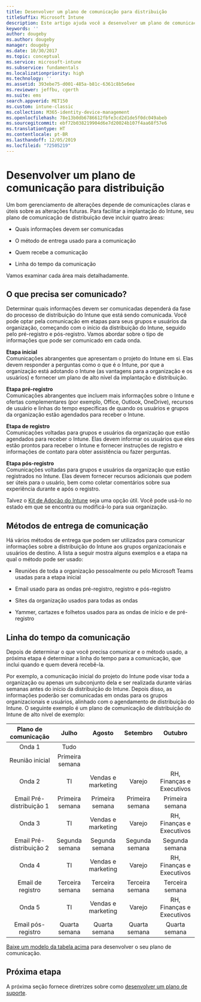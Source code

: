 ```yaml
---
title: Desenvolver um plano de comunicação para distribuição
titleSuffix: Microsoft Intune
description: Este artigo ajuda você a desenvolver um plano de comunicação de distribuição para a implantação do Microsoft Intune.
keywords: ''
author: dougeby
ms.author: dougeby
manager: dougeby
ms.date: 10/30/2017
ms.topic: conceptual
ms.service: microsoft-intune
ms.subservice: fundamentals
ms.localizationpriority: high
ms.technology: ''
ms.assetid: 393ebe75-d001-485a-b81c-6361c8b5e6ee
ms.reviewer: jeffbu, cgerth
ms.suite: ems
search.appverid: MET150
ms.custom: intune-classic
ms.collection: M365-identity-device-management
ms.openlocfilehash: 78e13b0db6786612fbfe3cd2d1de5f0dc049abeb
ms.sourcegitcommit: ebf72b038219904d6e7d20024b107f4aa68f57e6
ms.translationtype: HT
ms.contentlocale: pt-BR
ms.lasthandoff: 12/05/2019
ms.locfileid: "72505219"
---
```

# <a name="develop-a-rollout-communication-plan"></a>Desenvolver um plano de comunicação para distribuição

Um bom gerenciamento de alterações depende de comunicações claras e úteis sobre as alterações futuras. Para facilitar a implantação do Intune, seu plano de comunicação de distribuição deve incluir quatro áreas:

- Quais informações devem ser comunicadas

- O método de entrega usado para a comunicação

- Quem recebe a comunicação

- Linha do tempo da comunicação

Vamos examinar cada área mais detalhadamente.

## <a name="what-needs-to-be-communicated"></a>O que precisa ser comunicado?

Determinar quais informações devem ser comunicadas dependerá da fase do processo de distribuição do Intune que está sendo comunicada. Você pode optar pela comunicação em etapas para seus grupos e usuários da organização, começando com o início da distribuição do Intune, seguido pelo pré-registro e pós-registro. Vamos abordar sobre o tipo de informações que pode ser comunicado em cada onda.

**Etapa inicial** <br/>Comunicações abrangentes que apresentam o projeto do Intune em si. Elas devem responder a perguntas como o que é o Intune, por que a organização está adotando o Intune (as vantagens para a organização e os usuários) e fornecer um plano de alto nível da implantação e distribuição.

**Etapa pré-registro**<br/> Comunicações abrangentes que incluem mais informações sobre o Intune e ofertas complementares (por exemplo, Office, Outlook, OneDrive), recursos de usuário e linhas do tempo específicas de quando os usuários e grupos da organização estão agendados para receber o Intune.

**Etapa de registro**<br/> Comunicações voltadas para grupos e usuários da organização que estão agendados para receber o Intune. Elas devem informar os usuários que eles estão prontos para receber o Intune e fornecer instruções de registro e informações de contato para obter assistência ou fazer perguntas.

**Etapa pós-registro**<br/> Comunicações voltadas para grupos e usuários da organização que estão registrados no Intune. Elas devem fornecer recursos adicionais que podem ser úteis para o usuário, bem como coletar comentários sobre sua experiência durante e após o registro.

Talvez o [Kit de Adoção do Intune](https://aka.ms/IntuneAdoptionKit) seja uma opção útil. Você pode usá-lo no estado em que se encontra ou modificá-lo para sua organização.

## <a name="communication-delivery-methods"></a>Métodos de entrega de comunicação

Há vários métodos de entrega que podem ser utilizados para comunicar informações sobre a distribuição do Intune aos grupos organizacionais e usuários de destino. A lista a seguir mostra alguns exemplos e a etapa na qual o método pode ser usado:

- Reuniões de toda a organização pessoalmente ou pelo Microsoft Teams usadas para a etapa inicial

- Email usado para as ondas pré-registro, registro e pós-registro

- Sites da organização usados para todas as ondas

- Yammer, cartazes e folhetos usados para as ondas de início e de pré-registro

## <a name="communications-timeline"></a>Linha do tempo da comunicação

Depois de determinar o que você precisa comunicar e o método usado, a próxima etapa é determinar a linha do tempo para a comunicação, que inclui quando e quem deverá recebê-la.

Por exemplo, a comunicação inicial do projeto do Intune pode visar toda a organização ou apenas um subconjunto dela e ser realizada durante várias semanas antes do início da distribuição do Intune. Depois disso, as informações poderão ser comunicadas em ondas para os grupos organizacionais e usuários, alinhado com o agendamento de distribuição do Intune. O seguinte exemplo é um plano de comunicação de distribuição do Intune de alto nível de exemplo:

  | **Plano de comunicação** | **Julho** | **Agosto** | **Setembro** | **Outubro** |
|:---:|:---:|:---:|:---:|:---:|
| Onda 1  | Tudo |  |  |  |
| Reunião inicial | Primeira semana |  |  |  |
| Onda 2 | TI | Vendas e marketing | Varejo | RH, Finanças e Executivos |
| Email Pré-distribuição 1 | Primeira semana | Primeira semana | Primeira semana | Primeira semana |
| Onda 3 | TI | Vendas e marketing | Varejo | RH, Finanças e Executivos |
| Email Pré-distribuição 2 | Segunda semana | Segunda semana | Segunda semana | Segunda semana |
| Onda 4 | TI | Vendas e marketing | Varejo | RH, Finanças e Executivos |
| Email de registro | Terceira semana | Terceira semana | Terceira semana | Terceira semana |
| Onda 5 | TI | Vendas e marketing | Varejo | RH, Finanças e Executivos |
| Email pós-registro | Quarta semana | Quarta semana | Quarta semana | Quarta semana |

[Baixe um modelo da tabela acima](https://gallery.technet.microsoft.com/Intune-deployment-planning-fae156c2?redir=0) para desenvolver o seu plano de comunicação.

## <a name="next-step"></a>Próxima etapa

A próxima seção fornece diretrizes sobre como [desenvolver um plano de suporte](planning-guide-support-plan.md).
